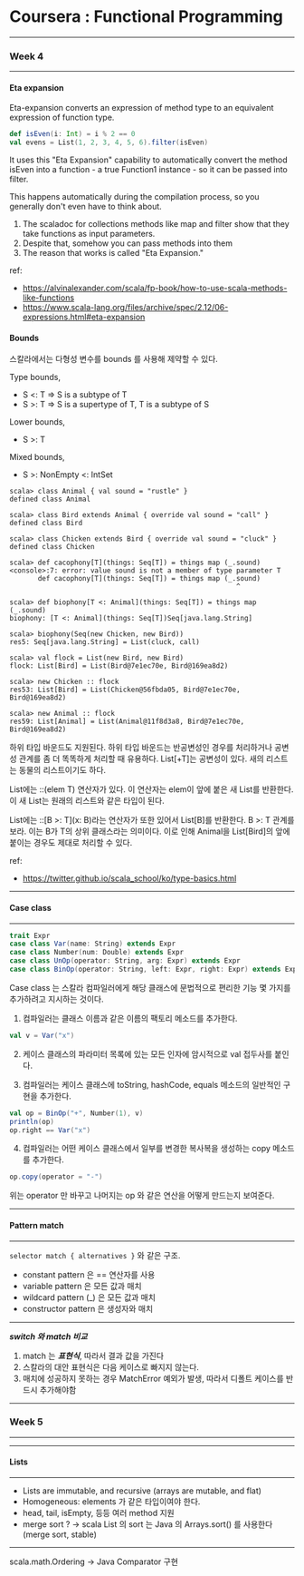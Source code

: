 # Coursera : Functional Programming

---
### Week 4
---

#### Eta expansion
Eta-expansion converts an expression of method type to an equivalent expression of function type.

```scala
def isEven(i: Int) = i % 2 == 0
val evens = List(1, 2, 3, 4, 5, 6).filter(isEven)
```

It uses this "Eta Expansion" capability to automatically convert the method isEven into a function - a true Function1 instance - so it can be passed into filter.

This happens automatically during the compilation process, so you generally don't even have to think about.

1. The scaladoc for collections methods like map and filter show that they take functions as input parameters.
2. Despite that, somehow you can pass methods into them
3. The reason that works is called "Eta Expansion."

ref:
- https://alvinalexander.com/scala/fp-book/how-to-use-scala-methods-like-functions
- https://www.scala-lang.org/files/archive/spec/2.12/06-expressions.html#eta-expansion

#### Bounds
스칼라에서는 다형성 변수를 bounds 를 사용해 제약할 수 있다.

Type bounds, 
- S <: T => S is a subtype of T
- S >: T => S is a supertype of T, T is a subtype of S

Lower bounds,
- S >: T

Mixed bounds,
- S >: NonEmpty <: IntSet

```
scala> class Animal { val sound = "rustle" }
defined class Animal

scala> class Bird extends Animal { override val sound = "call" }
defined class Bird

scala> class Chicken extends Bird { override val sound = "cluck" }
defined class Chicken

scala> def cacophony[T](things: Seq[T]) = things map (_.sound)
<console>:7: error: value sound is not a member of type parameter T
       def cacophony[T](things: Seq[T]) = things map (_.sound)
                                                        ^

scala> def biophony[T <: Animal](things: Seq[T]) = things map (_.sound)
biophony: [T <: Animal](things: Seq[T])Seq[java.lang.String]

scala> biophony(Seq(new Chicken, new Bird))
res5: Seq[java.lang.String] = List(cluck, call)

scala> val flock = List(new Bird, new Bird)
flock: List[Bird] = List(Bird@7e1ec70e, Bird@169ea8d2)

scala> new Chicken :: flock
res53: List[Bird] = List(Chicken@56fbda05, Bird@7e1ec70e, Bird@169ea8d2)

scala> new Animal :: flock
res59: List[Animal] = List(Animal@11f8d3a8, Bird@7e1ec70e, Bird@169ea8d2)
```

하위 타입 바운드도 지원된다. 하위 타입 바운드는 반공변성인 경우를 처리하거나 공변성 관계를 좀 더 똑똑하게 처리할 때 유용하다. List[+T]는 공변성이 있다. 새의 리스트는 동물의 리스트이기도 하다.

List에는 ::(elem T) 연산자가 있다. 이 연산자는 elem이 앞에 붙은 새 List를 반환한다. 이 새 List는 원래의 리스트와 같은 타입이 된다.

List에는 ::[B >: T](x: B)라는 연산자가 또한 있어서 List[B]를 반환한다. B >: T 관계를 보라. 이는 B가 T의 상위 클래스라는 의미이다. 이로 인해 Animal을 List[Bird]의 앞에 붙이는 경우도 제대로 처리할 수 있다.

ref:
- https://twitter.github.io/scala_school/ko/type-basics.html

---
#### Case class
---

```scala
trait Expr
case class Var(name: String) extends Expr
case class Number(num: Double) extends Expr
case class UnOp(operator: String, arg: Expr) extends Expr
case class BinOp(operator: String, left: Expr, right: Expr) extends Expr
```

Case class 는 스칼라 컴파일러에게 해당 클래스에 문법적으로 편리한 기능 몇 가지를 추가하려고 지시하는 것이다.

1. 컴파일러는 클래스 이름과 같은 이름의 팩토리 메소드를 추가한다.

```scala
val v = Var("x")
```

2. 케이스 클래스의 파라미터 목록에 있는 모든 인자에 암시적으로 val 접두사를 붙인다.

3. 컴파일러는 케이스 클래스에 toString, hashCode, equals 메소드의 일반적인 구현을 추가한다.

```scala
val op = BinOp("+", Number(1), v)
println(op)
op.right == Var("x")
```

4. 컴파일러는 어떤 케이스 클래스에서 일부를 변경한 복사복을 생성하는 copy 메소드를 추가한다.

```scala
op.copy(operator = "-")
```

위는 operator 만 바꾸고 나머지는 op 와 같은 연산을 어떻게 만드는지 보여준다.

---
#### Pattern match
---

```selector match { alternatives }``` 와 같은 구조.

- constant pattern 은 == 연산자를 사용
- variable pattern 은 모든 값과 매치
- wildcard pattern (_) 은 모든 값과 매치
- constructor pattern 은 생성자와 매치

---
***switch 와 match 비교***

1. match 는 ***표현식***, 따라서 결과 값을 가진다
2. 스칼라의 대안 표현식은 다음 케이스로 빠지지 않는다.
3. 매치에 성공하지 못하는 경우 MatchError 예외가 발생, 따라서 디폴트 케이스를 반드시 추가해야함

---
### Week 5
---

---
#### Lists
---

- Lists are immutable, and recursive (arrays are mutable, and flat)
- Homogeneous: elements 가 같은 타입이여야 한다.
- head, tail, isEmpty, 등등 여러 method 지원
- merge sort ? -> scala List 의 sort 는 Java 의 Arrays.sort() 를 사용한다 (merge sort, stable)

---
scala.math.Ordering -> Java Comparator 구현

